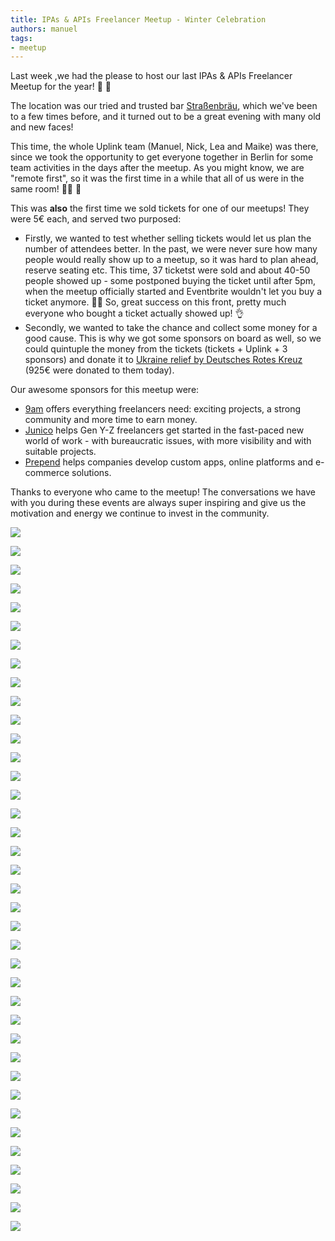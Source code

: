 ```yaml
---
title: IPAs & APIs Freelancer Meetup - Winter Celebration
authors: manuel
tags:
- meetup
---
```


Last week ,we had the please to host our last IPAs & APIs Freelancer Meetup for the year! 🥳 🍻

The location was our tried and trusted bar [Straßenbräu](https://strassenbraeu.de/), which we've been to a few times before, and it turned out to be a great evening with many old and new faces!

This time, the whole Uplink team (Manuel, Nick, Lea and Maike) was there, since we took the opportunity to get everyone together in Berlin for some team activities in the days after the meetup. As you might know, we are "remote first", so it was the first time in a while that all of us were in the same room! 👯‍♀️ 👯

This was **also** the first time we sold tickets for one of our meetups! They were 5€ each, and served two purposed:

- Firstly, we wanted to test whether selling tickets would let us plan the number of attendees better. In the past, we were never sure how many people would really show up to a meetup, so it was hard to plan ahead, reserve seating etc. This time, 37 ticketst were sold and about 40-50 people showed up - some postponed buying the ticket until after 5pm, when the meetup officially started and Eventbrite wouldn't let you buy a ticket anymore. 🤷‍♂️ So, great success on this front, pretty much everyone who bought a ticket actually showed up! 👌
- Secondly, we wanted to take the chance and collect some money for a good cause. This is why we got some sponsors on board as well, so we could quintuple the money from the tickets (tickets + Uplink + 3 sponsors) and donate it to [Ukraine relief by Deutsches Rotes Kreuz](https://www.drk.de/en/aid-worldwide/where-we-work/grc-international-relief-in-europe/ukraine-war-humanitarian-aid/) (925€ were donated to them today).

Our awesome sponsors for this meetup were:

- [9am](https://www.9am.works/) offers everything freelancers need: exciting projects, a strong community and more time to earn money.
- [Junico](https://www.junico.de/) helps Gen Y-Z freelancers get started in the fast-paced new world of work - with bureaucratic issues, with more visibility and with suitable projects.
- [Prepend](https://www.prepend.de/) helps companies develop custom apps, online platforms and e-commerce solutions.

Thanks to everyone who came to the meetup! The conversations we have with you during these events are always super inspiring and give us the motivation and energy we continue to invest in the community.

![](221201-UpLink_Meeting-WebRes-001.jpg)

![](221201-UpLink_Meeting-WebRes-002.jpg)

![](221201-UpLink_Meeting-WebRes-003.jpg)

![](221201-UpLink_Meeting-WebRes-004.jpg)

![](221201-UpLink_Meeting-WebRes-005.jpg)

![](221201-UpLink_Meeting-WebRes-006.jpg)

![](221201-UpLink_Meeting-WebRes-007.jpg)

![](221201-UpLink_Meeting-WebRes-008.jpg)

![](221201-UpLink_Meeting-WebRes-009.jpg)

![](221201-UpLink_Meeting-WebRes-010.jpg)

![](221201-UpLink_Meeting-WebRes-011.jpg)

![](221201-UpLink_Meeting-WebRes-012.jpg)

![](221201-UpLink_Meeting-WebRes-013.jpg)

![](221201-UpLink_Meeting-WebRes-014.jpg)

![](221201-UpLink_Meeting-WebRes-015.jpg)

![](221201-UpLink_Meeting-WebRes-016.jpg)

![](221201-UpLink_Meeting-WebRes-017.jpg)

![](221201-UpLink_Meeting-WebRes-018.jpg)

![](221201-UpLink_Meeting-WebRes-019.jpg)

![](221201-UpLink_Meeting-WebRes-020.jpg)

![](221201-UpLink_Meeting-WebRes-021.jpg)

![](221201-UpLink_Meeting-WebRes-022.jpg)

![](221201-UpLink_Meeting-WebRes-023.jpg)

![](221201-UpLink_Meeting-WebRes-024.jpg)

![](221201-UpLink_Meeting-WebRes-025.jpg)

![](221201-UpLink_Meeting-WebRes-026.jpg)

![](221201-UpLink_Meeting-WebRes-027.jpg)

![](221201-UpLink_Meeting-WebRes-028.jpg)

![](221201-UpLink_Meeting-WebRes-029.jpg)

![](221201-UpLink_Meeting-WebRes-030.jpg)

![](221201-UpLink_Meeting-WebRes-031.jpg)

![](221201-UpLink_Meeting-WebRes-032.jpg)

![](221201-UpLink_Meeting-WebRes-033.jpg)

![](221201-UpLink_Meeting-WebRes-034.jpg)

![](221201-UpLink_Meeting-WebRes-035.jpg)

![](221201-UpLink_Meeting-WebRes-036.jpg)

![](221201-UpLink_Meeting-WebRes-037.jpg)

![](221201-UpLink_Meeting-WebRes-039.jpg)
